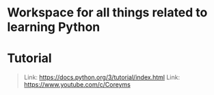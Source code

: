 # Workspace for all things related to learning Python

# Tutorial
> Link: https://docs.python.org/3/tutorial/index.html
> Link: https://www.youtube.com/c/Coreyms
